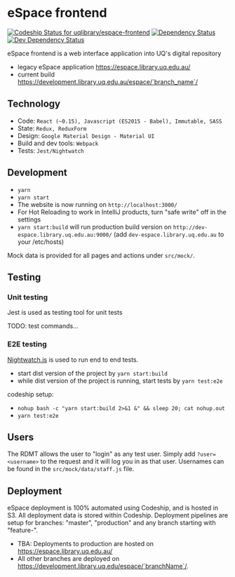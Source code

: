 # eSpace frontend

[ ![Codeship Status for uqlibrary/espace-frontend](https://app.codeship.com/projects/5f018a50-f4f8-0134-5dd6-4eabb52e4bf9/status?branch=master)](https://app.codeship.com/projects/141087)
[![Dependency Status](https://david-dm.org/uqlibrary/espace-frontend.svg)](https://david-dm.org/uqlibrary/espace-frontend)
[![Dev Dependency Status](https://david-dm.org/uqlibrary/espace-frontend/dev-status.svg)](https://david-dm.org/uqlibrary/espace-frontend)

eSpace frontend is a web interface application into UQ's digital repository 

- legacy eSpace application https://espace.library.uq.edu.au/
- current build https://development.library.uq.edu.au/espace/`branch_name`/


## Technology
- Code: `React (~0.15), Javascript (ES2015 - Babel), Immutable, SASS`
- State: `Redux, ReduxForm`
- Design: `Google Material Design - Material UI`
- Build and dev tools: `Webpack`
- Tests: `Jest/Nightwatch`

## Development
- `yarn`
- `yarn start`
- The website is now running on `http://localhost:3000/`
- For Hot Reloading to work in IntelliJ products, turn "safe write" off in the settings
- `yarn start:build` will run production build version on `http://dev-espace.library.uq.edu.au:9000/` (add `dev-espace.library.uq.edu.au` to your /etc/hosts)

Mock data is provided for all pages and actions under `src/mock/`.

## Testing

### Unit testing

Jest is used as testing tool for unit tests

TODO: test commands... 

### E2E testing
[Nightwatch.js](http://nightwatchjs.org/) is used to run end to end tests. 
 
- start dist version of the project by `yarn start:build`
- while dist version of the project is running, start tests by `yarn test:e2e`

codeship setup:

- `nohup bash -c "yarn start:build 2>&1 &" && sleep 20; cat nohup.out`
- `yarn test:e2e`


## Users
The RDMT allows the user to "login" as any test user. Simply add `?user=<username>` to the request and it will log you
in as that user. Usernames can be found in the `src/mock/data/staff.js` file.

## Deployment
eSpace deployment is 100% automated using Codeship, and is hosted in S3. All deployment data is stored within Codeship. 
Deployment pipelines are setup for branches: "master", "production" and any branch starting with "feature-". 

- TBA: Deployments to production are hosted on https://espace.library.uq.edu.au/ 
- All other branches are deployed on https://development.library.uq.edu/espace/`branchName`/.
